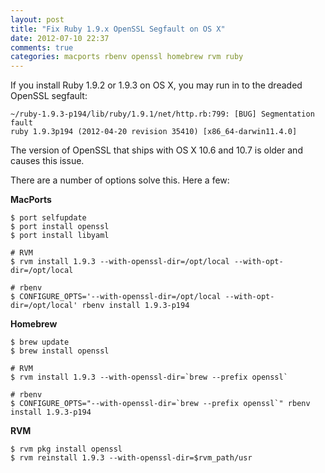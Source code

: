 ```yaml
---
layout: post
title: "Fix Ruby 1.9.x OpenSSL Segfault on OS X"
date: 2012-07-10 22:37
comments: true
categories: macports rbenv openssl homebrew rvm ruby
---
```


If you install Ruby 1.9.2 or 1.9.3 on OS X, you may run in to the dreaded OpenSSL segfault:

    ~/ruby-1.9.3-p194/lib/ruby/1.9.1/net/http.rb:799: [BUG] Segmentation fault
    ruby 1.9.3p194 (2012-04-20 revision 35410) [x86_64-darwin11.4.0]

The version of OpenSSL that ships with OS X 10.6 and 10.7 is older and causes this issue.

There are a number of options solve this. Here a few:

**MacPorts**

    $ port selfupdate
    $ port install openssl
    $ port install libyaml

    # RVM
    $ rvm install 1.9.3 --with-openssl-dir=/opt/local --with-opt-dir=/opt/local

    # rbenv
    $ CONFIGURE_OPTS='--with-openssl-dir=/opt/local --with-opt-dir=/opt/local' rbenv install 1.9.3-p194


**Homebrew**

    $ brew update
    $ brew install openssl

    # RVM
    $ rvm install 1.9.3 --with-openssl-dir=`brew --prefix openssl`

    # rbenv
    $ CONFIGURE_OPTS="--with-openssl-dir=`brew --prefix openssl`" rbenv install 1.9.3-p194

**RVM**

    $ rvm pkg install openssl
    $ rvm reinstall 1.9.3 --with-openssl-dir=$rvm_path/usr
